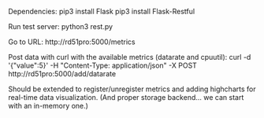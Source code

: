 Dependencies:
pip3 install Flask
pip3 install Flask-Restful

Run test server: 
python3 rest.py

Go to URL:
http://rd51pro:5000/metrics

Post data with curl with the available metrics (datarate and cpuutil):
curl -d '{"value":5}' -H "Content-Type: application/json" -X POST http://rd51pro:5000/add/datarate

Should be extended to register/unregister metrics and adding highcharts for real-time data visualization.
(And proper storage backend... we can start with an in-memory one.)

